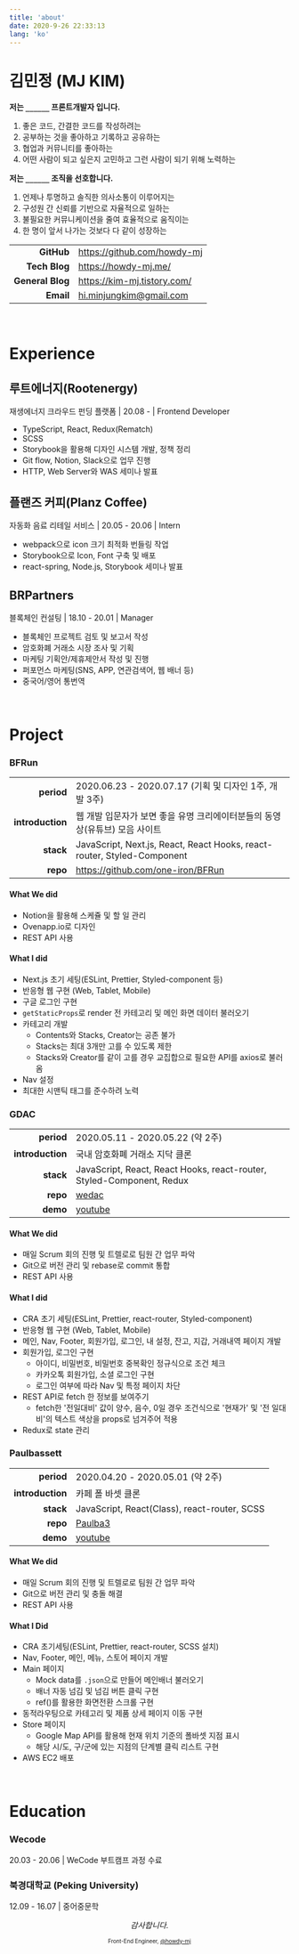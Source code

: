 ```yaml
---
title: 'about'
date: 2020-9-26 22:33:13
lang: 'ko'
---
```


# 김민정 (MJ KIM)

**저는 `______` 프론트개발자 입니다.**

1. 좋은 코드, 간결한 코드를 작성하려는
2. 공부하는 것을 좋아하고 기록하고 공유하는
3. 협업과 커뮤니티를 좋아하는
4. 어떤 사람이 되고 싶은지 고민하고 그런 사람이 되기 위해 노력하는

**저는 `______` 조직을 선호합니다.**

1. 언제나 투명하고 솔직한 의사소통이 이루어지는
2. 구성원 간 신뢰를 기반으로 자율적으로 일하는
3. 불필요한 커뮤니케이션을 줄여 효율적으로 움직이는
4. 한 명이 앞서 나가는 것보다 다 같이 성장하는

|                  |                               |
| ---------------: | ----------------------------- |
|       **GitHub** | <https://github.com/howdy-mj> |
|    **Tech Blog** | <https://howdy-mj.me/>        |
| **General Blog** | <https://kim-mj.tistory.com/> |
|        **Email** | <hi.minjungkim@gmail.com>     |

<br />

# Experience

## 루트에너지(Rootenergy)

재생에너지 크라우드 펀딩 플랫폼 | 20.08 - | Frontend Developer

- TypeScript, React, Redux(Rematch)
- SCSS
- Storybook을 활용해 디자인 시스템 개발, 정책 정리
- Git flow, Notion, Slack으로 업무 진행
- HTTP, Web Server와 WAS 세미나 발표

## 플랜즈 커피(Planz Coffee)

자동화 음료 리테일 서비스 | 20.05 - 20.06 | Intern

- webpack으로 icon 크기 최적화 번들링 작업
- Storybook으로 Icon, Font 구축 및 배포
- react-spring, Node.js, Storybook 세미나 발표

## BRPartners

블록체인 컨설팅 | 18.10 - 20.01 | Manager

- 블록체인 프로젝트 검토 및 보고서 작성
- 암호화폐 거래소 시장 조사 및 기획
- 마케팅 기획안/제휴제안서 작성 및 진행
- 퍼포먼스 마케팅(SNS, APP, 연관검색어, 웹 배너 등)
- 중국어/영어 통번역

<br />

# Project

### BFRun

|                  |                                                                             |
| ---------------: | --------------------------------------------------------------------------- |
|       **period** | 2020.06.23 - 2020.07.17 (기획 및 디자인 1주, 개발 3주)                      |
| **introduction** | 웹 개발 입문자가 보면 좋을 유명 크리에이터분들의 동영상(유튜브) 모음 사이트 |
|        **stack** | JavaScript, Next.js, React, React Hooks, react-router, Styled-Component     |
|         **repo** | https://github.com/one-iron/BFRun                                           |

#### What We did

- Notion을 활용해 스케쥴 및 할 일 관리
- Ovenapp.io로 디자인
- REST API 사용

#### What I did

- Next.js 초기 세팅(ESLint, Prettier, Styled-component 등)
- 반응형 웹 구현 (Web, Tablet, Mobile)
- 구글 로그인 구현
- `getStaticProps`로 render 전 카테고리 및 메인 화면 데이터 불러오기
- 카테고리 개발
  - Contents와 Stacks, Creator는 공존 불가
  - Stacks는 최대 3개만 고를 수 있도록 제한
  - Stacks와 Creator를 같이 고를 경우 교집합으로 필요한 API를 axios로 불러옴
- Nav 설정
- 최대한 시맨틱 태그를 준수하려 노력

### GDAC

|                  |                                                                       |
| ---------------: | --------------------------------------------------------------------- |
|       **period** | 2020.05.11 - 2020.05.22 (약 2주)                                      |
| **introduction** | 국내 암호화폐 거래소 지닥 클론                                        |
|        **stack** | JavaScript, React, React Hooks, react-router, Styled-Component, Redux |
|         **repo** | [wedac](https://github.com/howdy-mj/wedac-frontend)                   |
|         **demo** | [youtube](https://youtu.be/LdF1LG_R4Uo)                               |

#### What We did

- 매일 Scrum 회의 진행 및 트렐로로 팀원 간 업무 파악
- Git으로 버전 관리 및 rebase로 commit 통합
- REST API 사용

#### What I did

- CRA 초기 세팅(ESLint, Prettier, react-router, Styled-component)
- 반응형 웹 구현 (Web, Tablet, Mobile)
- 메인, Nav, Footer, 회원가입, 로그인, 내 설정, 잔고, 지갑, 거래내역 페이지 개발
- 회원가입, 로그인 구현
  - 아이디, 비밀번호, 비밀번호 중복확인 정규식으로 조건 체크
  - 카카오톡 회원가입, 소셜 로그인 구현
  - 로그인 여부에 따라 Nav 및 특정 페이지 차단
- REST API로 fetch 한 정보를 보여주기
  - fetch한 '전일대비' 값이 양수, 음수, 0일 경우 조건식으로 '현재가' 및 '전
    일대비'의 텍스트 색상을 props로 넘겨주어 적용
- Redux로 state 관리

### Paulbassett

|                  |                                                         |
| ---------------: | ------------------------------------------------------- |
|       **period** | 2020.04.20 - 2020.05.01 (약 2주)                        |
| **introduction** | 카페 폴 바셋 클론                                       |
|        **stack** | JavaScript, React(Class), react-router, SCSS            |
|         **repo** | [Paulba3](https://github.com/howdy-mj/PaulBa3-frontend) |
|         **demo** | [youtube](https://youtu.be/a1vKyWHA8pE)                 |

#### What We did

- 매일 Scrum 회의 진행 및 트렐로로 팀원 간 업무 파악
- Git으로 버전 관리 및 충돌 해결
- REST API 사용

#### What I Did

- CRA 초기세팅(ESLint, Prettier, react-router, SCSS 설치)
- Nav, Footer, 메인, 메뉴, 스토어 페이지 개발
- Main 페이지
  - Mock data를 `.json`으로 만들어 메인배너 불러오기
  - 배너 자동 넘김 및 넘김 버튼 클릭 구현
  - ref()를 활용한 화면전환 스크롤 구현
- 동적라우팅으로 카테고리 및 제품 상세 페이지 이동 구현
- Store 페이지
  - Google Map API를 활용해 현재 위치 기준의 폴바셋 지점 표시
  - 해당 시/도, 구/군에 있는 지점의 단계별 클릭 리스트 구현
- AWS EC2 배포

<br />

# Education

### Wecode

20.03 - 20.06 | WeCode 부트캠프 과정 수료

### 북경대학교 (Peking University)

12.09 - 16.07 | 중어중문학

<div style="text-align: center" class="final">

_감사합니다._

<sub><sup>Front-End Engineer, <a href="https://github.com/howdy-mj">@howdy-mj</a></sup></sub>

</div>
